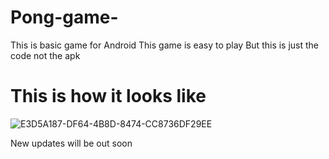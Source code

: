 # Pong-game-
This is basic game for Android 
This game is easy to play 
But this is just the code not the apk 

# This is how it looks like

![E3D5A187-DF64-4B8D-8474-CC8736DF29EE](https://user-images.githubusercontent.com/100248770/158962509-638793de-5c81-4b1d-8b7d-70fa6a7be36b.png)

New updates will be out soon
  
